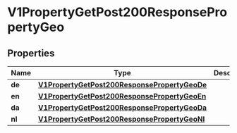 

# V1PropertyGetPost200ResponsePropertyGeo


## Properties

| Name | Type | Description | Notes |
|------------ | ------------- | ------------- | -------------|
|**de** | [**V1PropertyGetPost200ResponsePropertyGeoDe**](V1PropertyGetPost200ResponsePropertyGeoDe.md) |  |  [optional] |
|**en** | [**V1PropertyGetPost200ResponsePropertyGeoEn**](V1PropertyGetPost200ResponsePropertyGeoEn.md) |  |  [optional] |
|**da** | [**V1PropertyGetPost200ResponsePropertyGeoDa**](V1PropertyGetPost200ResponsePropertyGeoDa.md) |  |  [optional] |
|**nl** | [**V1PropertyGetPost200ResponsePropertyGeoNl**](V1PropertyGetPost200ResponsePropertyGeoNl.md) |  |  [optional] |



